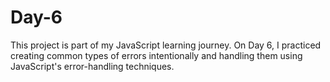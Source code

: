 # Day-6
This project is part of my JavaScript learning journey. On Day 6, I practiced creating common types of errors intentionally and handling them using JavaScript's error-handling techniques.
